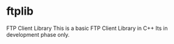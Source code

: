 # ftplib
FTP Client Library
This is a basic FTP Client Library in C++
Its in development phase only. 

